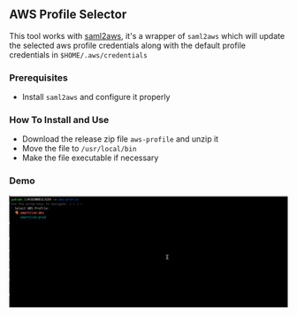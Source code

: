 ## AWS Profile Selector

This tool works with [saml2aws](https://github.com/Versent/saml2aws), it's a wrapper of `saml2aws` which will update the selected aws profile credentials along with the default profile credentials in `$HOME/.aws/credentials`

### Prerequisites

- Install `saml2aws` and configure it properly

### How To Install and Use

- Download the release zip file `aws-profile` and unzip it
- Move the file to `/usr/local/bin`
- Make the file executable if necessary

### Demo

![](aws-profile-demo.gif)
